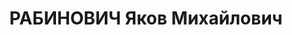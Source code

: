 ---
title: РАБИНОВИЧ Яков Михайлович
description: Род. в 1902, Ростов-на-Дону, пенсионер, ранее помощник командира объединенного
  отдела ПВО и охраны треста "Шахтантрацит" города Шахты. Арестован 29 июня 1937года
  . 14 декабря 1937 года выездной сессией Военной Коллегии Верховного суда СССР приговорен
  к ВМН. Приговор приведен в исполнение в тот же день.
---